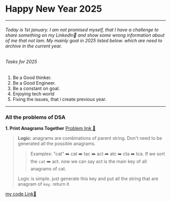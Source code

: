 # Happy New Year 2025

------------

###### Today is 1st january. I am not promised myself, that I have a challenge to share something on my LinkedIn💫 and show some wrong information about of me  that not Iam. My mainly goal in 2025  listed below. which are need to archive in the current year.

###### Tasks for 2025
1. Be a Good thinker.
2. Be a Good Engineer.
3. Be a constant on goal.
4. Enjoying tech world
5. Fixing the issues, that i create previous year.
-----------------

### All the problems of DSA

**1. Print Anagrams Together**  [Problem link 🔗](https://www.geeksforgeeks.org/problems/print-anagrams-together/1)
> **Logic:** anagrams are combinations of parent string. Don't need to be generated all the possible anagrams.
>> Examples: "cat" ➡️ cat ➡️ tac ➡️ act ➡️ atc ➡️   cta ➡️ tca. If we sort the `cat` ➡️ act. now we can say act is the main key of all anagrams of cat.
> 
> Logic is simple. just generate this key and put all the string that are anagram of  `key`. return it 
> 
[my code Link🔗](src/NewYear2025/Geeks/GroupOfAnagram.java)